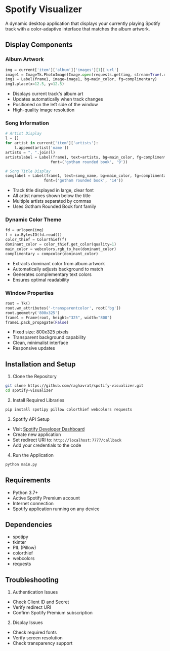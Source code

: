# Spotify Visualizer

A dynamic desktop application that displays your currently playing Spotify track with a color-adaptive interface that matches the album artwork.

## Display Components

### Album Artwork
```python
img = current['item']['album']['images'][1]['url']
image1 = ImageTk.PhotoImage(Image.open(requests.get(img, stream=True).raw))
img1 = Label(frame1, image=image1, bg=main_color, fg=complimentary)
img1.place(x=12.5, y=12.5)
```
- Displays current track's album art
- Updates automatically when track changes
- Positioned on the left side of the window
- High-quality image resolution

### Song Information
```python
# Artist Display
l = []
for artist in current['item']['artists']:
    l.append(artist['name'])
artists = ", ".join(l)
artistslabel = Label(frame1, text=artists, bg=main_color, fg=complimentary, 
                    font=('gotham rounded book', '9'))

# Song Title Display
songlabel = Label(frame1, text=song_name, bg=main_color, fg=complimentary, 
                 font=('gotham rounded book', '14'))
```
- Track title displayed in large, clear font
- All artist names shown below the title
- Multiple artists separated by commas
- Uses Gotham Rounded Book font family

### Dynamic Color Theme
```python
fd = urlopen(img)
f = io.BytesIO(fd.read())
color_thief = ColorThief(f)
dominant_color = color_thief.get_color(quality=1)
main_color = webcolors.rgb_to_hex(dominant_color)
complimentary = compcolor(dominant_color)
```
- Extracts dominant color from album artwork
- Automatically adjusts background to match
- Generates complementary text colors
- Ensures optimal readability

### Window Properties
```python
root = Tk()
root.wm_attributes('-transparentcolor', root['bg'])
root.geometry('800x325')
frame1 = Frame(root, height="325", width="800")
frame1.pack_propagate(False)
```
- Fixed size: 800x325 pixels
- Transparent background capability
- Clean, minimalist interface
- Responsive updates

## Installation and Setup

1. Clone the Repository
```bash
git clone https://github.com/raghavrat/spotify-visualizer.git
cd spotify-visualizer
```

2. Install Required Libraries
```bash
pip install spotipy pillow colorthief webcolors requests
```

3. Spotify API Setup
- Visit [Spotify Developer Dashboard](https://developer.spotify.com/dashboard)
- Create new application
- Set redirect URI to: `http://localhost:7777/callback`
- Add your credentials to the code

4. Run the Application
```bash
python main.py
```

## Requirements

- Python 3.7+
- Active Spotify Premium account
- Internet connection
- Spotify application running on any device

## Dependencies

- spotipy
- tkinter
- PIL (Pillow)
- colorthief
- webcolors
- requests

## Troubleshooting

1. Authentication Issues
- Check Client ID and Secret
- Verify redirect URI
- Confirm Spotify Premium subscription

2. Display Issues
- Check required fonts
- Verify screen resolution
- Check transparency support

